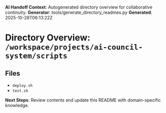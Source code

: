 <!-- AI-Handoff:START -->
**AI Handoff Context**: Autogenerated directory overview for collaborative continuity.
**Generator**: tools/generate_directory_readmes.py
**Generated**: 2025-10-28T06:13:22Z
<!-- AI-Handoff:END -->

# Directory Overview: `/workspace/projects/ai-council-system/scripts`

## Files
- `deploy.sh`
- `test.sh`

<!-- AI-Handoff:FOOTER-START -->
**Next Steps**: Review contents and update this README with domain-specific knowledge.
<!-- AI-Handoff:FOOTER-END -->
